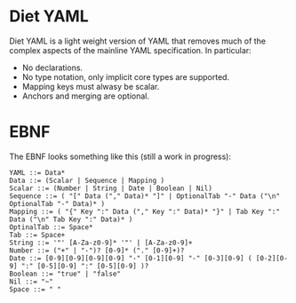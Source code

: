 Diet YAML
=========

Diet YAML is a light weight version of YAML that removes much of the complex aspects of the mainline YAML specification. In particular:

* No declarations.
* No type notation, only implicit core types are supported.
* Mapping keys must alwasy be scalar.
* Anchors and merging are optional.

# EBNF

The EBNF looks something like this (still a work in progress):

```ebnf
YAML ::= Data*
Data ::= (Scalar | Sequence | Mapping )
Scalar ::= (Number | String | Date | Boolean | Nil)
Sequence ::= ( "[" Data ("," Data)* "]" | OptionalTab "-" Data ("\n" OptionalTab "-" Data)* )
Mapping ::= ( "{" Key ":" Data ("," Key ":" Data)* "}" | Tab Key ":" Data ("\n" Tab Key ":" Data)* )
OptinalTab ::= Space*
Tab ::= Space+
String ::= '"' [A-Za-z0-9]* '"' | [A-Za-z0-9]+
Number ::= ("+" | "-")? [0-9]* ("." [0-9]+)?
Date ::= [0-9][0-9][0-9][0-9] "-" [0-1][0-9] "-" [0-3][0-9] ( [0-2][0-9] ":" [0-5][0-9] ":" [0-5][0-9] )?
Boolean ::= "true" | "false"
Nil ::= "~"
Space ::= " "
```


